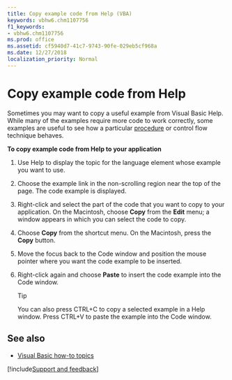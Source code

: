 ```yaml
---
title: Copy example code from Help (VBA)
keywords: vbhw6.chm1107756
f1_keywords:
- vbhw6.chm1107756
ms.prod: office
ms.assetid: cf5940d7-41c7-9743-90fe-029eb5cf968a
ms.date: 12/27/2018
localization_priority: Normal
---
```



# Copy example code from Help

Sometimes you may want to copy a useful example from Visual Basic Help. While many of the examples require more code to work correctly, some examples are useful to see how a particular [procedure](../Glossary/vbe-glossary.md#procedure) or control flow technique behaves.

**To copy example code from Help to your application**

1. Use Help to display the topic for the language element whose example you want to use.
    
2. Choose the example link in the non-scrolling region near the top of the page. The code example is displayed.
    
3. Right-click and select the part of the code that you want to copy to your application. On the Macintosh, choose **Copy** from the **Edit** menu; a window appears in which you can select the code to copy.
    
4. Choose **Copy** from the shortcut menu. On the Macintosh, press the **Copy** button.
    
5. Move the focus back to the Code window and position the mouse pointer where you want the code example to be inserted.
    
6. Right-click again and choose **Paste** to insert the code example into the Code window.
    
   > [!TIP] 
   > You can also press CTRL+C to copy a selected example in a Help window. Press CTRL+V to paste the example into the Code window.


## See also

- [Visual Basic how-to topics](../reference/user-interface-help/visual-basic-how-to-topics.md)

[!include[Support and feedback](~/includes/feedback-boilerplate.md)]